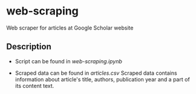 # web-scraping
Web scraper for articles at Google Scholar website

## Description
* Script can be found in *web-scraping.ipynb*

* Scraped data can be found in *articles.csv*
Scraped data contains information about article's title, authors, publication year and a part of its content text.